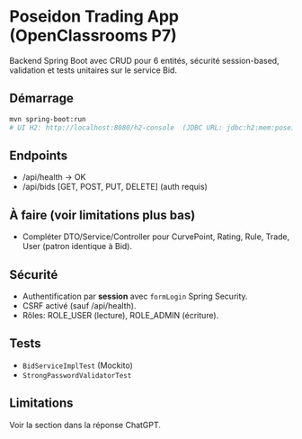 # Poseidon Trading App (OpenClassrooms P7)

Backend Spring Boot avec CRUD pour 6 entités, sécurité session-based, validation et tests unitaires sur le service Bid.

## Démarrage
```bash
mvn spring-boot:run
# UI H2: http://localhost:8080/h2-console  (JDBC URL: jdbc:h2:mem:poseidon)
```

## Endpoints
- /api/health → OK
- /api/bids [GET, POST, PUT, DELETE] (auth requis)

## À faire (voir limitations plus bas)
- Compléter DTO/Service/Controller pour CurvePoint, Rating, Rule, Trade, User (patron identique à Bid).

## Sécurité
- Authentification par **session** avec `formLogin` Spring Security.
- CSRF activé (sauf /api/health).
- Rôles: ROLE_USER (lecture), ROLE_ADMIN (écriture).

## Tests
- `BidServiceImplTest` (Mockito)
- `StrongPasswordValidatorTest`

## Limitations
Voir la section dans la réponse ChatGPT.
